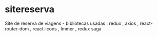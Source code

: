 # sitereserva
Site de reserva de viagens  - bibliotecas usadas :   redux , axios , react-router-dom , react-icons , Immer , redux saga
